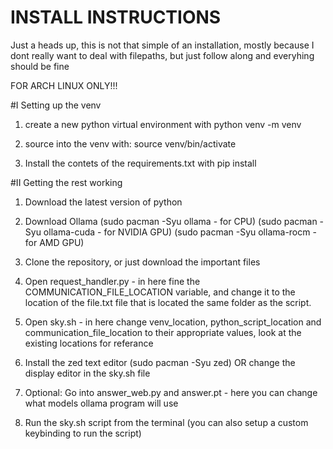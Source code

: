 # INSTALL INSTRUCTIONS

Just a heads up, this is not that simple of an installation, mostly because I dont really want to deal with filepaths, but just follow along and everyhing should be fine

FOR ARCH LINUX ONLY!!!


#I Setting up the venv

1. create a new python virtual environment with python venv -m venv

2. source into the venv with: source venv/bin/activate

3. Install the contets of the requirements.txt with pip install


#II Getting the rest working

1. Download the latest version of python

2. Download Ollama (sudo pacman -Syu ollama - for CPU) (sudo pacman -Syu ollama-cuda - for NVIDIA GPU) (sudo pacman -Syu ollama-rocm - for AMD GPU)

3. Clone the repository, or just download the important files

4. Open request_handler.py - in here fine the COMMUNICATION_FILE_LOCATION variable, and change it to the location of the file.txt file that is located the same folder as the script.

5. Open sky.sh - in here change venv_location, python_script_location and communication_file_location to their appropriate values, look at the existing locations for referance

6. Install the zed text editor (sudo pacman -Syu zed) OR change the display editor in the sky.sh file

7. Optional: Go into answer_web.py and answer.pt - here you can change what models ollama program will use

8. Run the sky.sh script from the terminal (you can also setup a custom keybinding to run the script)
